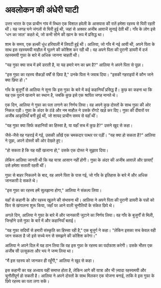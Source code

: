# अवलोकन की अंधेरी घाटी

उत्तर भारत के एक प्राचीन गांव में स्थित एक विशाल हवेली के आसपास की रातें हमेशा रहस्य से घिरी रहती थीं। यह जगह घने जंगलों से घिरी हुई थी, जहां से अक्सर अजीब आवाजें सुनाई देती थीं। गाँव के लोग इसे 'धन का जाल' कहते थे, जो कभी सोने की खान के रूप में प्रसिद्ध था।

शाम के समय, एक हल्की धुंध हरियाली में लिपटी हुई थी। आलिया, जो गाँव में नई आयी थी, अपने पिता के साथ इस रहस्यमयी माहौल में घुलने की कोशिश कर रही थी। वह अपने पिता की पुरानी डायरी में दर्ज रहस्यमयी गुफा के बारे में अधिक जानना चाहती थी।

"यह गुफा क्या सच में हमें डराती है, या यह हमारे मन का भ्रम है?" आलिया ने अपने पिता से पूछा।

"इस गुफा का रहस्य सैकड़ों वर्षों से छिपा है," उनके पिता ने जवाब दिया। "इसकी गहराइयों में कौन जाने क्या छिपा हो।"

गाँव के बुजुर्गों से आलिया ने सुना कि इस गुफा के बारे में कई कहानियाँ प्रसिद्ध हैं। कुछ का कहना था कि यह एक पुराने खजाने का स्थान है, जबकि कुछ इसे एक श्रापित जगह मानते थे।

एक दिन, आलिया ने गुफा का पता लगाने का निर्णय लिया। वह अपने कुछ दोस्तों के साथ गुफा की ओर निकल पड़ी। गुफा के अंदर के ठंडे और नम माहौल ने उसके रोंगटे खड़े कर दिए। गुफा की दीवारों पर अजीब आकृतियाँ बनी हुई थीं, जो शायद प्राचीन समय से वहाँ थीं।

"यह गुफा क्या सिर्फ कहानियों का हिस्सा है, या यहाँ सच में कुछ है?" उसने खुद से कहा।

जैसे-जैसे वह गहराई में गई, उसकी आँखें एक चमकदार पत्थर पर पड़ीं। "यह क्या हो सकता है?" आलिया ने पूछा, अपने दोस्तों की ओर देखते हुए।

"हो सकता है कि यह वही खजाना हो," उसके एक दोस्त ने सुझाव दिया।

लेकिन आलिया जानती थी कि यह यात्रा आसान नहीं होगी। गुफा के अंदर की अजीब आवाज़ें और छायाएँ उसे हमेशा सताती रहती थीं।

गुफा से बाहर निकलने के बाद, वह अपने पिता के पास गई, जो गाँव के इतिहास के बारे में और अधिक जानकारी दे सकते थे।

"इस गुफा का रहस्य हमें सुलझाना होगा," आलिया ने संकल्प लिया।

यहाँ से कहानी के और रहस्य खुलने की संभावना थी। आलिया ने अपने पिता की पुरानी डायरी के पन्नों को फिर से खंगालना शुरू किया, जहाँ पर आने वाली चुनौतियों के संकेत छिपे थे।

अगले दिन, आलिया ने गुफा के बारे में और जानकारी जुटाने का निर्णय लिया। वह गाँव के बुजुर्गों से मिली, जिन्होंने उसे गुफा के बारे में और कहानियाँ बताई।

"यह गुफा सदियों से हमारी संस्कृति का हिस्सा रही है," एक बुजुर्ग ने कहा। "लेकिन इसका सच केवल वही जान सकता है जो इसे सच्चे मन से समझने की कोशिश करेगा।"

आलिया ने अपने दिल में यह ठान लिया कि वह इस गुफा के रहस्य का पर्दाफाश करेगी। उसके भीतर एक अजीब सी उत्सुकता और भय ने जन्म लिया था।

"मैं इस रहस्य को जानकर ही रहूँगी," आलिया ने खुद से कहा।

इस कहानी का यह अध्याय यहीं समाप्त होता है, लेकिन आगे की यात्रा और भी ज़्यादा रहस्यमयी और चुनौतीपूर्ण हो सकती है। आलिया ने अपने दोस्तों के साथ मिलकर एक योजना बनाई, ताकि वे इस गुफा के छिपे रहस्य का पता लगा सकें।
